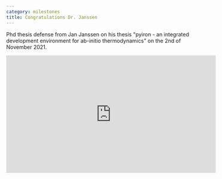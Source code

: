 ```yaml
---
category: milestones
title: Congratulations Dr. Janssen 
---
```

Phd thesis defense from Jan Janssen on his thesis "pyiron - an integrated development environment for ab-initio thermodynamics" on the 2nd of November 2021.

<iframe width="560" height="315" src="https://www.youtube.com/embed/hICJ7Q8cMn8" title="YouTube video player" frameborder="0" allow="accelerometer; autoplay; clipboard-write; encrypted-media; gyroscope; picture-in-picture" allowfullscreen></iframe>
